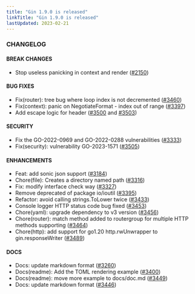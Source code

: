 ```yaml
---
title: "Gin 1.9.0 is released"
linkTitle: "Gin 1.9.0 is released"
lastUpdated: 2023-02-21
---
```


### CHANGELOG

#### BREAK CHANGES
  * Stop useless panicking in context and render ([#2150](https://github.com/gin-gonic/gin/pull/2150))

#### BUG FIXES
  * Fix(router): tree bug where loop index is not decremented ([#3460](https://github.com/gin-gonic/gin/pull/3460))
  * Fix(context): panic on NegotiateFormat - index out of range ([#3397](https://github.com/gin-gonic/gin/pull/3397))
  * Add escape logic for header ([#3500](https://github.com/gin-gonic/gin/pull/3500) and [#3503](https://github.com/gin-gonic/gin/pull/3503))

#### SECURITY
  * Fix the GO-2022-0969 and GO-2022-0288 vulnerabilities ([#3333](https://github.com/gin-gonic/gin/pull/3333))
  * Fix(security): vulnerability GO-2023-1571 ([#3505](https://github.com/gin-gonic/gin/pull/3505))

#### ENHANCEMENTS
  * Feat: add sonic json support ([#3184](https://github.com/gin-gonic/gin/pull/3184))
  * Chore(file): Creates a directory named path ([#3316](https://github.com/gin-gonic/gin/pull/3316))
  * Fix: modify interface check way ([#3327](https://github.com/gin-gonic/gin/pull/3327))
  * Remove deprecated of package io/ioutil ([#3395](https://github.com/gin-gonic/gin/pull/3395))
  * Refactor: avoid calling strings.ToLower twice ([#3433](https://github.com/gin-gonic/gin/pull/3343))
  * Console logger HTTP status code bug fixed ([#3453](https://github.com/gin-gonic/gin/pull/3453))
  * Chore(yaml): upgrade dependency to v3 version ([#3456](https://github.com/gin-gonic/gin/pull/3456))
  * Chore(router): match method added to routergroup for multiple HTTP methods supporting ([#3464](https://github.com/gin-gonic/gin/pull/3464))
  * Chore(http): add support for go1.20 http.rwUnwrapper to gin.responseWriter ([#3489](https://github.com/gin-gonic/gin/pull/3489))

#### DOCS
  * Docs: update markdown format ([#3260](https://github.com/gin-gonic/gin/pull/3260))
  * Docs(readme): Add the TOML rendering example ([#3400](https://github.com/gin-gonic/gin/pull/3400))
  * Docs(readme): move more example to docs/doc.md ([#3449](https://github.com/gin-gonic/gin/pull/3449))
  * Docs: update markdown format ([#3446](https://github.com/gin-gonic/gin/pull/3446))

